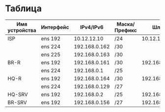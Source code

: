 # Таблица
| Имя устройства | Интерфейс | IPv4/IPv6 | Маска/Префикс | Шлюз |
| ------------- | ------------- | ------------- | ------------- | ------------- | 
| ISP | ens 192 | 10.12.12.10 | /24 | 10.12.12.10|
| | ens 224 | 192.168.0.162 | /30 | |
| | ens 225 | 192.168.0.163 | /30 | |
| BR-R | ens 192 | 192.168.0.161 | /30 | 192.168.0.162 |
| | ens 224 | 192.168.0.1 | /25 | |
| HQ-R | ens 192 | 192.168.0.164 | /30 | 192.168.0.163 |
| | ens 224 | 192.168.0.129 | /27 | |
| HQ-SRV | ens 192 | 192.168.0.2 | /25 | 192.168.0.1 |
| BR-SRV | ens 192 | 192.168.0.156 | /27 |192.168.0.129 |

